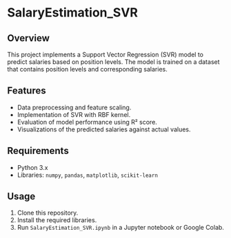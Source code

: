 # SalaryEstimation_SVR

## Overview
This project implements a Support Vector Regression (SVR) model to predict salaries based on position levels. The model is trained on a dataset that contains position levels and corresponding salaries.

## Features
- Data preprocessing and feature scaling.
- Implementation of SVR with RBF kernel.
- Evaluation of model performance using R² score.
- Visualizations of the predicted salaries against actual values.

## Requirements
- Python 3.x
- Libraries: `numpy`, `pandas`, `matplotlib`, `scikit-learn`

## Usage
1. Clone this repository.
2. Install the required libraries.
3. Run `SalaryEstimation_SVR.ipynb` in a Jupyter notebook or Google Colab.

